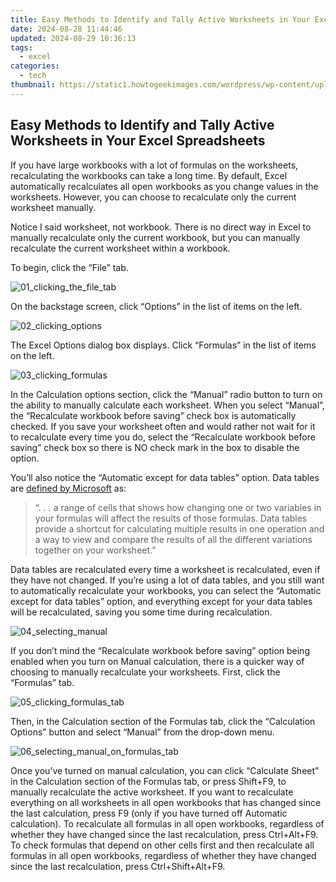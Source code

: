 ```yaml
---
title: Easy Methods to Identify and Tally Active Worksheets in Your Excel Spreadsheets
date: 2024-08-28 11:44:46
updated: 2024-08-29 10:36:13
tags:
  - excel
categories:
  - tech
thumbnail: https://static1.howtogeekimages.com/wordpress/wp-content/uploads/2016/04/00_lead_image_calculate_active_sheet.png
---
```


## Easy Methods to Identify and Tally Active Worksheets in Your Excel Spreadsheets

If you have large workbooks with a lot of formulas on the worksheets, recalculating the workbooks can take a long time. By default, Excel automatically recalculates all open workbooks as you change values in the worksheets. However, you can choose to recalculate only the current worksheet manually.

 Notice I said worksheet, not workbook. There is no direct way in Excel to manually recalculate only the current workbook, but you can manually recalculate the current worksheet within a workbook.

 To begin, click the “File” tab.

![01_clicking_the_file_tab](https://static1.howtogeekimages.com/wordpress/wp-content/uploads/2016/04/01_clicking_the_file_tab.png) 

 On the backstage screen, click “Options” in the list of items on the left.

![02_clicking_options](https://static1.howtogeekimages.com/wordpress/wp-content/uploads/2016/04/02_clicking_options-1.png) 

 The Excel Options dialog box displays. Click “Formulas” in the list of items on the left.

![03_clicking_formulas](https://static1.howtogeekimages.com/wordpress/wp-content/uploads/2016/04/03_clicking_formulas.png) 

 In the Calculation options section, click the “Manual” radio button to turn on the ability to manually calculate each worksheet. When you select “Manual”, the “Recalculate workbook before saving” check box is automatically checked. If you save your worksheet often and would rather not wait for it to recalculate every time you do, select the “Recalculate workbook before saving” check box so there is NO check mark in the box to disable the option.

 You’ll also notice the “Automatic except for data tables” option. Data tables are [defined by Microsoft](https://support.office.com/en-us/article/Calculate-multiple-results-by-using-a-data-table-e95e2487-6ca6-4413-ad12-77542a5ea50b) as:

> “. . . a range of cells that shows how changing one or two variables in your formulas will affect the results of those formulas. Data tables provide a shortcut for calculating multiple results in one operation and a way to view and compare the results of all the different variations together on your worksheet.”

 Data tables are recalculated every time a worksheet is recalculated, even if they have not changed. If you’re using a lot of data tables, and you still want to automatically recalculate your workbooks, you can select the “Automatic except for data tables” option, and everything except for your data tables will be recalculated, saving you some time during recalculation.

![04_selecting_manual](https://static1.howtogeekimages.com/wordpress/wp-content/uploads/2016/04/04_selecting_manual.png) 

 If you don’t mind the “Recalculate workbook before saving” option being enabled when you turn on Manual calculation, there is a quicker way of choosing to manually recalculate your worksheets. First, click the “Formulas” tab.

![05_clicking_formulas_tab](https://static1.howtogeekimages.com/wordpress/wp-content/uploads/2016/04/05_clicking_formulas_tab.png) 

 Then, in the Calculation section of the Formulas tab, click the “Calculation Options” button and select “Manual” from the drop-down menu.

![06_selecting_manual_on_formulas_tab](https://static1.howtogeekimages.com/wordpress/wp-content/uploads/2016/04/06_selecting_manual_on_formulas_tab.png) 

 Once you’ve turned on manual calculation, you can click “Calculate Sheet” in the Calculation section of the Formulas tab, or press Shift+F9, to manually recalculate the active worksheet. If you want to recalculate everything on all worksheets in all open workbooks that has changed since the last calculation, press F9 (only if you have turned off Automatic calculation). To recalculate all formulas in all open workbooks, regardless of whether they have changed since the last recalculation, press Ctrl+Alt+F9\. To check formulas that depend on other cells first and then recalculate all formulas in all open workbooks, regardless of whether they have changed since the last recalculation, press Ctrl+Shift+Alt+F9.

<ins class="adsbygoogle"
     style="display:block"
     data-ad-format="autorelaxed"
     data-ad-client="ca-pub-7571918770474297"
     data-ad-slot="1223367746"></ins>



<ins class="adsbygoogle"
     style="display:block"
     data-ad-client="ca-pub-7571918770474297"
     data-ad-slot="8358498916"
     data-ad-format="auto"
     data-full-width-responsive="true"></ins>
